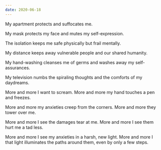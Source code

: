 ```yaml
---
date: 2020-06-18
---
```


My apartment protects and suffocates me.

My mask protects my face and mutes my self-expression.

The isolation keeps me safe physically but frail mentally.

My distance keeps away vulnerable people and our shared humanity.

My hand-washing cleanses me of germs and washes away my self-assurances.

My television numbs the spiraling thoughts and the comforts of my daydreams.

More and more I want to scream. More and more my hand touches a pen and freezes.

More and more my anxieties creep from the corners. More and more they tower over me.

More and more I see the damages tear at me. More and more I see them hurt me a tad less.

More and more I see my anxieties in a harsh, new light. More and more I that light illuminates the paths around them, even by only a few steps.
